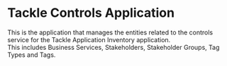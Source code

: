 # Tackle Controls Application

This is the application that manages the entities related to the controls service for the Tackle Application Inventory application.  
This includes Business Services, Stakeholders, Stakeholder Groups, Tag Types and Tags.
